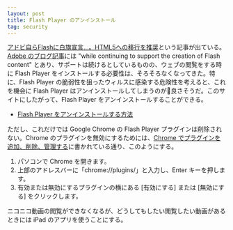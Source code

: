 ```yaml
---
layout: post
title: Flash Player のアンインストール
tag: security
---
```

[アドビ自らFlashに白旗宣言…。HTML5への移行を推奨](http://www.gizmodo.jp/2015/12/flashhtml5must.html)という記事が出ている。[Adobe のブログ記事](http://blogs.adobe.com/conversations/2015/11/flash-html5-and-open-web-standards.html)には "while continuing to support the creation of Flash content" とあり、サポートは続けるとしているものの、ウェブの閲覧をする時に Flash Player をインストールする必要性は、そろそろなくなってきた。特に、Flash Player の脆弱性を狙ったウィルスに感染する危険性を考えると、これを機会に Flash Player はアンインストールしてしまうのが良さそうだ。このサイトにしたがって、Flash Player をアンインストールすることができる。

* [Flash Player をアンインストールする方法](https://helpx.adobe.com/jp/flash-player/kb/230810.html)

ただし、これだけでは Google Chrome の Flash Player プラグインは削除されない。Chrome のプラグインを無効にするためには、[Chrome でプラグインを追加、削除、管理する](https://support.google.com/chrome/answer/142064?hl=ja)に書かれている通り、このようにする。

1. パソコンで Chrome を開きます。
2. 上部のアドレスバーに「chrome://plugins/」と入力し、Enter キーを押します。
3. 有効または無効にするプラグインの横にある [有効にする] または [無効にする] をクリックします。

ニコニコ動画の閲覧ができなくなるが、どうしてもしたい閲覧したい動画があるときには iPad のアプリを使うことにする。
